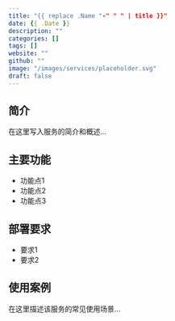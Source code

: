 ```yaml
---
title: "{{ replace .Name "-" " " | title }}"
date: {{ .Date }}
description: ""
categories: []
tags: []
website: ""
github: ""
image: "/images/services/placeholder.svg"
draft: false
---
```


## 简介

在这里写入服务的简介和概述...

## 主要功能

- 功能点1
- 功能点2
- 功能点3

## 部署要求

- 要求1
- 要求2

## 使用案例

在这里描述该服务的常见使用场景... 